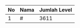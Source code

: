 | No | Nama            | Jumlah Level |
|----|-----------------|--------------|
| 1  | #    |    3611        |
